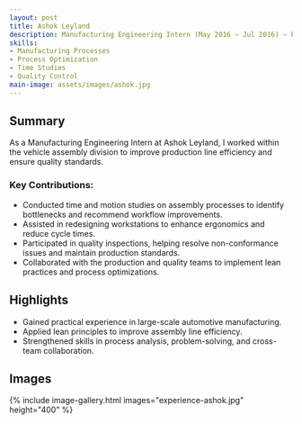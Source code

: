 ```yaml
---
layout: post
title: Ashok Leyland
description: Manufacturing Engineering Intern (May 2016 – Jul 2016) — Focused on assembly line process optimization and quality improvements.
skills:
- Manufacturing Processes
- Process Optimization
- Time Studies
- Quality Control
main-image: assets/images/ashok.jpg
---
```


## Summary

As a Manufacturing Engineering Intern at Ashok Leyland, I worked within the vehicle assembly division to improve production line efficiency and ensure quality standards.

### Key Contributions:
- Conducted time and motion studies on assembly processes to identify bottlenecks and recommend workflow improvements.
- Assisted in redesigning workstations to enhance ergonomics and reduce cycle times.
- Participated in quality inspections, helping resolve non-conformance issues and maintain production standards.
- Collaborated with the production and quality teams to implement lean practices and process optimizations.

## Highlights
- Gained practical experience in large-scale automotive manufacturing.
- Applied lean principles to improve assembly line efficiency.
- Strengthened skills in process analysis, problem-solving, and cross-team collaboration.

## Images
{% include image-gallery.html images="experience-ashok.jpg" height="400" %}
